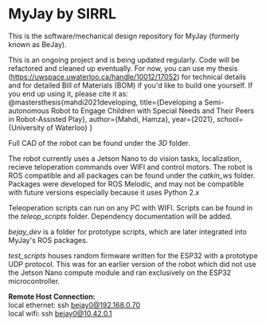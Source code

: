 # MyJay by SIRRL

This is the software/mechanical design repository for MyJay (formerly known as BeJay).

This is an ongoing project and is being updated regularly. Code will be refactored and cleaned up eventually. For now, you can use my thesis (https://uwspace.uwaterloo.ca/handle/10012/17052) for technical details and for detailed Bill of Materials (BOM) if you'd like to build one yourself. If you end up using it, please cite it as:
@mastersthesis{mahdi2021developing,
  title={Developing a Semi-autonomous Robot to Engage Children with Special Needs and Their Peers in Robot-Assisted Play},
  author={Mahdi, Hamza},
  year={2021},
  school={University of Waterloo}
}



Full CAD of the robot can be found under the *3D* folder.

The robot currently uses a Jetson Nano to do vision tasks, localization, recieve teloperation commands over WIFI and control motors. The robot is ROS compatible and all packages can be found under the *catkin_ws* folder. Packages were developed for ROS Melodic, and may not be compatible with future versions especially because it uses Python 2.x 

Teleoperation scripts can run on any PC with WIFI. Scripts can be found in the *teleop_scripts* folder. Dependency documentation will be added.

*bejay_dev* is a folder for prototype scripts, which are later integrated into MyJay's ROS packages.

*test_scripts* houses random firmware written for the ESP32 with a prototype UDP protocol. This was for an earlier version of the robot which did not use the Jetson Nano compute module and ran exclusively on the ESP32 microcontroller.

**Remote Host Connection:**\
local ethernet: ssh bejay0@192.168.0.70\
local wifi: ssh bejay0@10.42.0.1
